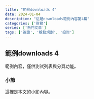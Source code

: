 ```yaml
---
title: "範例downloads 4"
date: 2024-01-04
description: "這是downloads範例內容第4篇"
categories: ['財務']
series: ['熱門文章']
tags: ['簽證', '稅務規劃', '投資']
---
```


## 範例downloads 4

範例內容，僅供測試列表與分頁功能。

### 小節
這裡是本文的小節內容。
